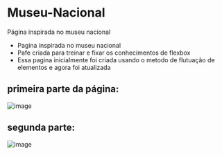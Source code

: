 # Museu-Nacional
Página inspirada no museu nacional

* Pagina inspirada no museu nacional
* Pafe criada para treinar e fixar os conhecimentos de flexbox
* Essa pagina inicialmente foi criada usando o metodo de flutuação de elementos e agora foi atualizada

## primeira parte da página:
![image](https://user-images.githubusercontent.com/84939122/196587495-bacb04ca-7bab-41a1-85c8-e30cc6b5141e.png)


## segunda parte:
![image](https://user-images.githubusercontent.com/84939122/196587724-adfa91d0-1eb9-4cb7-9392-eee3a9ee0f25.png)
